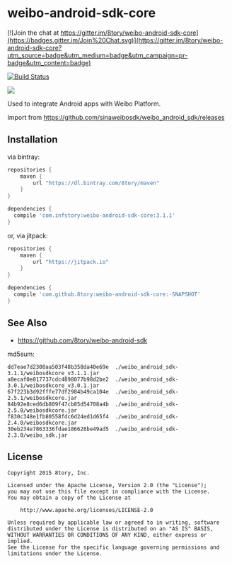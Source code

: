 # weibo-android-sdk-core

[![Join the chat at https://gitter.im/8tory/weibo-android-sdk-core](https://badges.gitter.im/Join%20Chat.svg)](https://gitter.im/8tory/weibo-android-sdk-core?utm_source=badge&utm_medium=badge&utm_campaign=pr-badge&utm_content=badge)

[![Build Status](https://travis-ci.org/8tory/weibo-android-sdk-core.svg)](https://travis-ci.org/8tory/weibo-android-sdk-core)

![](art/weibo-android-sdk-core.png)

Used to integrate Android apps with Weibo Platform.

Import from https://github.com/sinaweibosdk/weibo_android_sdk/releases

## Installation

via bintray:

```gradle
repositories {
    maven {
        url "https://dl.bintray.com/8tory/maven"
    }
}

dependencies {
  compile 'com.infstory:weibo-android-sdk-core:3.1.1'
}
```

or, via jitpack:

```gradle
repositories {
    maven {
        url "https://jitpack.io"
    }
}

dependencies {
  compile 'com.github.8tory:weibo-android-sdk-core:-SNAPSHOT'
}
```

## See Also

* https://github.com/8tory/weibo-android-sdk

md5sum:

```
dd7eae7d2308aa503f48b358da40e69e  ./weibo_android_sdk-3.1.1/weibosdkcore_v3.1.1.jar
a8ecaf0e017737cdc4898077b98d2be2  ./weibo_android_sdk-3.0.1/weibosdkcore_v3.0.1.jar
67f223b3d92fffe77df2984b49ca104e  ./weibo_android_sdk-2.5.1/weibosdkcore.jar
84b92e8ced6db809f47cb85d54708a4b  ./weibo_android_sdk-2.5.0/weibosdkcore.jar
f830c348e1fb80558fdc6d24ed1d65f4  ./weibo_android_sdk-2.4.0/weibosdkcore.jar
30eb234e7863336fdae186628be49ad5  ./weibo_android_sdk-2.3.0/weibo_sdk.jar
```

## License

```
Copyright 2015 8tory, Inc.

Licensed under the Apache License, Version 2.0 (the "License");
you may not use this file except in compliance with the License.
You may obtain a copy of the License at

    http://www.apache.org/licenses/LICENSE-2.0

Unless required by applicable law or agreed to in writing, software
distributed under the License is distributed on an "AS IS" BASIS,
WITHOUT WARRANTIES OR CONDITIONS OF ANY KIND, either express or implied.
See the License for the specific language governing permissions and
limitations under the License.
```
